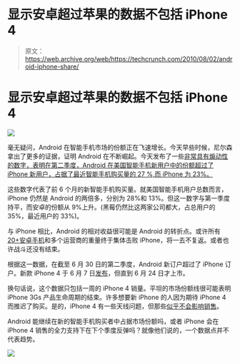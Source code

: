 # 显示安卓超过苹果的数据不包括 iPhone 4 

> 原文：<https://web.archive.org/web/https://techcrunch.com/2010/08/02/android-iphone-share/>

# 显示安卓超过苹果的数据不包括 iPhone 4

![](img/322b4e2b943fda7d0c9ceede48724b7a.png)

毫无疑问，Android 在智能手机市场的份额正在飞速增长。今天早些时候，尼尔森拿出了更多的证据，证明 Android 在不断崛起。今天发布了一些[非常具有煽动性的数字，表明在第二季度，Android 在美国智能手机新用户中的份额超过了 iPhone 新用户，占据了最近智能手机购买量的 27 %,而 iPhone 为 23%。](https://web.archive.org/web/20221218174939/http://blog.nielsen.com/nielsenwire/online_mobile/android-soars-but-iphone-still-most-desired-as-smartphones-grab-25-of-u-s-mobile-market/)

这些数字代表了前 6 个月的新智能手机购买量。就美国智能手机用户总数而言，iPhone 仍然是 Android 的两倍多，分别为 28%和 13%。但这一数字与第一季度持平，而安卓的份额从 9%上升。(黑莓仍然比这两家公司都大，占总用户的 35%，最近用户的 33%)。

与 iPhone 相比，Android 的相对收益很可能是 Android 的转折点。或许所有 [20+安卓手机](https://web.archive.org/web/20221218174939/https://techcrunch.com/2010/08/02/iphone-android-sales/)和多个运营商的重量终于集体击败 iPhone，将一去不复返。或者也许战斗还没有结束。

根据这一数据，在截至 6 月 30 日的第二季度，Android 新订户超过了 iPhone 订户。新款 iPhone 4 于 6 月 7 日[发布](https://web.archive.org/web/20221218174939/http://www.mobilecrunch.com/2010/06/07/everything-you-need-to-know-about-the-iphone-4/)，但直到 6 月 24 日才上市。

换句话说，这个数据只包括一周的 iPhone 4 销量。平坦的市场份额线很可能表明 iPhone 3Gs 产品生命周期的结束。许多想要新 iPhone 的人因为期待 iPhone 4 而推迟了购买。是的，iPhone 4 有一些天线问题，但那些[似乎不会影响销售](https://web.archive.org/web/20221218174939/http://www.crunchgear.com/2010/07/16/apple-sold-3-million-iphone-4s-in-three-weeks-perhaps-our-best-product/)。

Android 能继续在新的智能手机购买者中占据市场份额吗，或者 iPhone 会在 iPhone 4 销售的全力支持下在下个季度反弹吗？就像他们说的，一个数据点并不代表趋势。

![](img/d3721a86b3c2be875f9d6b9ce7425d73.png)